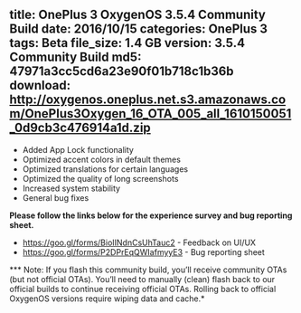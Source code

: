 title: OnePlus 3 OxygenOS 3.5.4 Community Build
date: 2016/10/15
categories: OnePlus 3
tags: Beta
file_size: 1.4 GB
version: 3.5.4 Community Build
md5: 47971a3cc5cd6a23e90f01b718c1b36b
download: http://oxygenos.oneplus.net.s3.amazonaws.com/OnePlus3Oxygen_16_OTA_005_all_1610150051_0d9cb3c476914a1d.zip 
---
* Added App Lock functionality
* Optimized accent colors in default themes
* Optimized translations for certain languages
* Optimized the quality of long screenshots
* Increased system stability
* General bug fixes

**Please follow the links below for the experience survey and bug reporting sheet.**
* https://goo.gl/forms/BioIINdnCsUhTauc2 - Feedback on UI/UX
* https://goo.gl/forms/P2DPrEqQWIafmyyE3 - Bug reporting sheet

*** Note: If you flash this community build, you’ll receive community OTAs (but not official OTAs). You’ll need to manually (clean) flash back to our official builds to continue receiving official OTAs. Rolling back to official OxygenOS versions require wiping data and cache.*